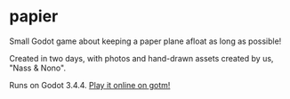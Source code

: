 # papier
Small Godot game about keeping a paper plane afloat as long as possible!

Created in two days, with photos and hand-drawn assets created by us, "Nass & Nono".

Runs on Godot 3.4.4. [Play it online on gotm!](https://gotm.io/uthlabs/papier)
